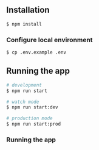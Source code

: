 ## Installation

```bash
$ npm install
```

### Configure local environment
```$bash
$ cp .env.example .env 
```

## Running the app

```bash
# development
$ npm run start

# watch mode
$ npm run start:dev

# production mode
$ npm run start:prod
```
### Running the app
